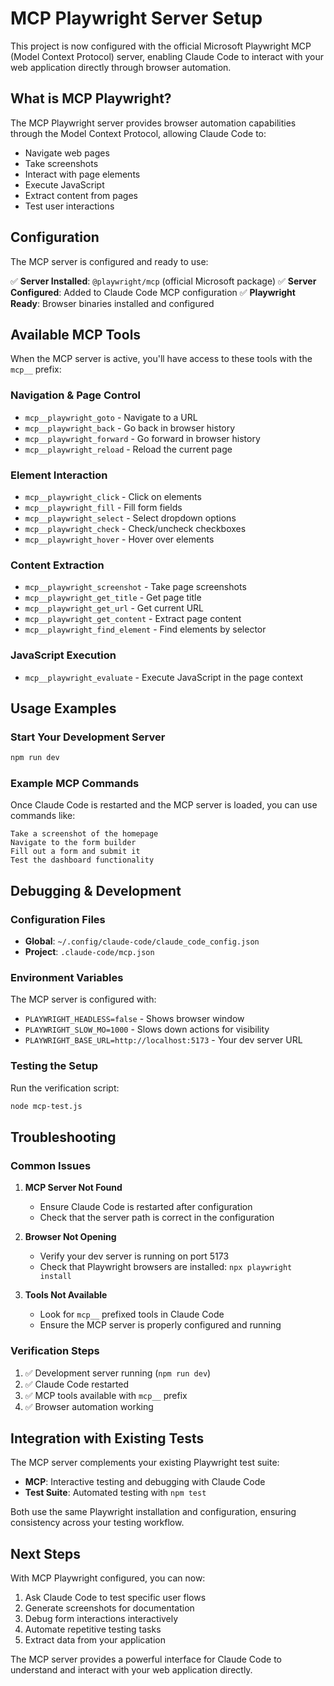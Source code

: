 # MCP Playwright Server Setup

This project is now configured with the official Microsoft Playwright MCP (Model Context Protocol) server, enabling Claude Code to interact with your web application directly through browser automation.

## What is MCP Playwright?

The MCP Playwright server provides browser automation capabilities through the Model Context Protocol, allowing Claude Code to:
- Navigate web pages
- Take screenshots
- Interact with page elements
- Execute JavaScript
- Extract content from pages
- Test user interactions

## Configuration

The MCP server is configured and ready to use:

✅ **Server Installed**: `@playwright/mcp` (official Microsoft package)
✅ **Server Configured**: Added to Claude Code MCP configuration
✅ **Playwright Ready**: Browser binaries installed and configured

## Available MCP Tools

When the MCP server is active, you'll have access to these tools with the `mcp__` prefix:

### Navigation & Page Control
- `mcp__playwright_goto` - Navigate to a URL
- `mcp__playwright_back` - Go back in browser history
- `mcp__playwright_forward` - Go forward in browser history
- `mcp__playwright_reload` - Reload the current page

### Element Interaction
- `mcp__playwright_click` - Click on elements
- `mcp__playwright_fill` - Fill form fields
- `mcp__playwright_select` - Select dropdown options
- `mcp__playwright_check` - Check/uncheck checkboxes
- `mcp__playwright_hover` - Hover over elements

### Content Extraction
- `mcp__playwright_screenshot` - Take page screenshots
- `mcp__playwright_get_title` - Get page title
- `mcp__playwright_get_url` - Get current URL
- `mcp__playwright_get_content` - Extract page content
- `mcp__playwright_find_element` - Find elements by selector

### JavaScript Execution
- `mcp__playwright_evaluate` - Execute JavaScript in the page context

## Usage Examples

### Start Your Development Server
```bash
npm run dev
```

### Example MCP Commands
Once Claude Code is restarted and the MCP server is loaded, you can use commands like:

```
Take a screenshot of the homepage
Navigate to the form builder
Fill out a form and submit it
Test the dashboard functionality
```

## Debugging & Development

### Configuration Files
- **Global**: `~/.config/claude-code/claude_code_config.json`
- **Project**: `.claude-code/mcp.json`

### Environment Variables
The MCP server is configured with:
- `PLAYWRIGHT_HEADLESS=false` - Shows browser window
- `PLAYWRIGHT_SLOW_MO=1000` - Slows down actions for visibility
- `PLAYWRIGHT_BASE_URL=http://localhost:5173` - Your dev server URL

### Testing the Setup
Run the verification script:
```bash
node mcp-test.js
```

## Troubleshooting

### Common Issues

1. **MCP Server Not Found**
   - Ensure Claude Code is restarted after configuration
   - Check that the server path is correct in the configuration

2. **Browser Not Opening**
   - Verify your dev server is running on port 5173
   - Check that Playwright browsers are installed: `npx playwright install`

3. **Tools Not Available**
   - Look for `mcp__` prefixed tools in Claude Code
   - Ensure the MCP server is properly configured and running

### Verification Steps
1. ✅ Development server running (`npm run dev`)
2. ✅ Claude Code restarted
3. ✅ MCP tools available with `mcp__` prefix
4. ✅ Browser automation working

## Integration with Existing Tests

The MCP server complements your existing Playwright test suite:
- **MCP**: Interactive testing and debugging with Claude Code
- **Test Suite**: Automated testing with `npm test`

Both use the same Playwright installation and configuration, ensuring consistency across your testing workflow.

## Next Steps

With MCP Playwright configured, you can now:
1. Ask Claude Code to test specific user flows
2. Generate screenshots for documentation
3. Debug form interactions interactively
4. Automate repetitive testing tasks
5. Extract data from your application

The MCP server provides a powerful interface for Claude Code to understand and interact with your web application directly.